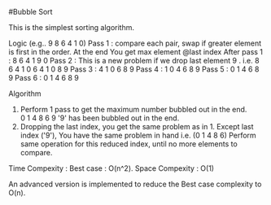 #Bubble Sort

This is the simplest sorting algorithm. 

Logic (e.g..  9 8 6 4 1 0)
 Pass 1 : compare each pair, swap if greater element is first in the order. At the end You get max element @last index
        After pass 1 : 8 6 4 1 9 0
 Pass 2 : This is a new problem if we drop last element 9 . i.e. 8 6 4 1 0
           6 4 1 0 8     9
 Pass 3 :  4 1 0 6     8 9
 Pass 4 :  1 0 4     6 8 9
 Pass 5 :  0 1     4 6 8 9
 Pass 6 :  0     1 4 6 8 9

Algorithm 
1. Perform 1 pass to get the maximum number bubbled out in the end.  
   0 1 4 8 6 9
   '9' has been bubbled out in the end.
2. Dropping the last index, you get the same problem as in 1.
   Except last index ('9'), You have the same problem in hand i.e. (0 1 4 8 6) 
   Perform same operation for this reduced index, until no more elements to compare.

Time Compexity : 
Best case :  O(n^2).
Space Compexity : O(1)

An advanced version is implemented to reduce the Best case complexity to O(n). 
